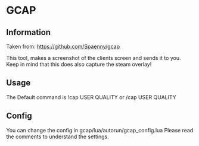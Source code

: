 # GCAP

## Information

Taken from: https://github.com/Spaenny/gcap



This tool, makes a screenshot of the clients screen and sends it to you. Keep in mind that this does also capture the steam overlay!

## Usage
The Default command is !cap USER QUALITY or /cap USER QUALITY

## Config
You can change the config in gcap/lua/autorun/gcap_config.lua
Please read the comments to understand the settings.
